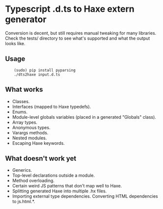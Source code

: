 # Typescript .d.ts to Haxe extern generator

Conversion is decent, but still requires manual tweaking for many
libraries. Check the tests/ directory to see what's supported and what
the output looks like.

## Usage

```
    (sudo) pip install pyparsing
    ./dts2haxe input.d.ts
```

## What works

* Classes.
* Interfaces (mapped to Haxe typedefs).
* Enums.
* Module-level globals variables (placed in a generated "Globals" class).
* Array types.
* Anonymous types.
* Varargs methods.
* Nested modules.
* Escaping Haxe keywords.

## What doesn't work yet

* Generics.
* Top-level declarations outside a module.
* Method overloading.
* Certain weird JS patterns that don't map well to Haxe.
* Splitting generated Haxe into multiple .hx files.
* Importing external type dependencies. Converting HTML dependencies to js.html.*.
